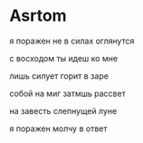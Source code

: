Asrtom
======
я поражен не в силах оглянутся

с восходом ты идеш ко мне 

лишь силует горит в заре

собой на миг затмшь рассвет

на завесть слепнущей луне

я поражен молчу в ответ
